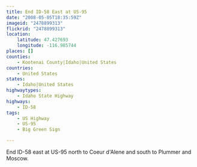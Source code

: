 ```yaml
---
title: End ID-58 East at US-95
date: "2008-05-05T18:35:59Z"
imageid: "2478899313"
flickrid: "2478899313"
location:
    latitude: 47.427693
    longitude: -116.985744
places: []
counties:
    - Kootenai County|Idaho|United States
countries:
    - United States
states:
    - Idaho|United States
highwaytypes:
    - Idaho State Highway
highways:
    - ID-58
tags:
    - US Highway
    - US-95
    - Big Green Sign

---
```

End ID-58 east at US-95 north to Coeur d'Alene and south to Plummer and Moscow.